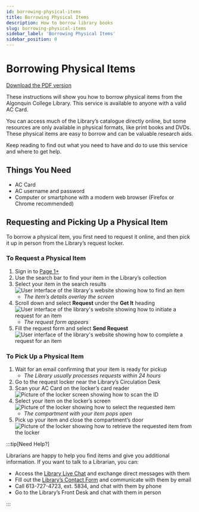 ```yaml
---
id: borrowing-physical-items
title: Borrowing Physical Items
description: How to borrow library books
slug: borrowing-physical-items
sidebar_label: 'Borrowing Physical Items'
sidebar_position: 0
---
```


# Borrowing Physical Items

[Download the PDF version](@site/static/portfolio/instruction-set/instruction-set.pdf)

These instructions will show you how to borrow physical items from the Algonquin College Library. This service is available to anyone with a valid AC Card.

You can access much of the Library’s catalogue directly online, but some resources are only available in physical formats, like print books and DVDs. These physical items are easy to borrow and can be valuable research aids.

Keep reading to find out what you need to have and do to use this service and where to get help.

## Things You Need

- AC Card
- AC username and password
- Computer or smartphone with a modern web browser (Firefox or Chrome recommended)

## Requesting and Picking Up a Physical Item

To borrow a physical item, you first need to request it online, and then pick it up in person from the Library’s request locker.

### To Request a Physical Item

1. Sign in to [Page 1+](https://librarysearch.algonquincollege.com/)
1. Use the search bar to find your item in the Library’s collection
1. Select your item in the search results  
![User interface of the library's website showing how to find an item](@site/static/portfolio/instruction-set/fig-1.png)  
    - *The item’s details overlay the screen*  
1. Scroll down and select **Request** under the **Get It** heading  
![User interface of the library's website showing how to initiate a request for an item](@site/static/portfolio/instruction-set/fig-2.png)  
    - *The request form appears*  
1. Fill the request form and select **Send Request**
![User interface of the library's website showing how to complete a request for an item](@site/static/portfolio/instruction-set/fig-3.png)

### To Pick Up a Physical Item

1. Wait for an email confirming that your item is ready for pickup
    - *The Library usually processes requests within 24 hours*
1. Go to the request locker near the Library’s Circulation Desk
1. Scan your AC Card on the locker’s card reader
![Picture of the locker screen showing how to scan the ID](@site/static/portfolio/instruction-set/fig-4.png)
1. Select your item on the locker’s screen
![Picture of the locker showing how to select the requested item](@site/static/portfolio/instruction-set/fig-5.png)  
    - *The compartment with your item pops open*
1. Pick up your item and close the compartment’s door
![Picture of the locker showing how to retrieve the requested item from the locker](@site/static/portfolio/instruction-set/fig-6.png)

:::tip[Need Help?]

Librarians are happy to help you find items and give you additional information. If you want to talk to a Librarian, you can:
- Access the [Library Live Chat](https://www.algonquincollege.com/library/) and exchange direct messages with them
- Fill out the [Library’s Contact Form](https://algonquincollege.libguides.com/about/contact-us) and communicate with them by email
- Call 613-727-4723, ext. 5834, and chat with them by phone
- Go to the Library’s Front Desk and chat with them in person

:::
